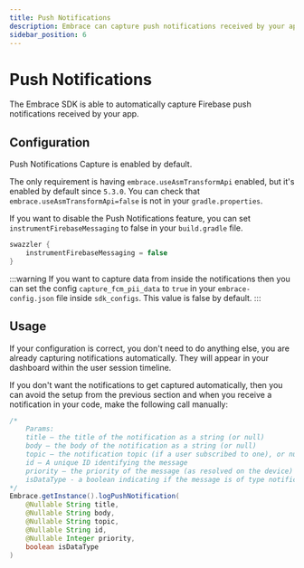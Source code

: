 ```yaml
---
title: Push Notifications
description: Embrace can capture push notifications received by your app.
sidebar_position: 6
---
```


# Push Notifications

The Embrace SDK is able to automatically capture Firebase push notifications received by your app.

## Configuration 

Push Notifications Capture is enabled by default. 

The only requirement is having `embrace.useAsmTransformApi` enabled, but it's enabled by default since `5.3.0`. You can check that `embrace.useAsmTransformApi=false` is not in your `gradle.properties`.

If you want to disable the Push Notifications feature, you can set `instrumentFirebaseMessaging` to false in your `build.gradle` file. 

```groovy
swazzler {
    instrumentFirebaseMessaging = false
}
```

:::warning
If you want to capture data from inside the notifications then you can set the config `capture_fcm_pii_data` to `true` in your `embrace-config.json` file inside `sdk_configs`. This value is false by default.
:::

## Usage

If your configuration is correct, you don't need to do anything else, you are already capturing notifications automatically. They will appear in your dashboard within the user session timeline. 

If you don't want the notifications to get captured automatically, then you can avoid the setup from the previous section and when you receive a notification in your code, make the following call manually:

```java
/*
    Params:
    title – the title of the notification as a string (or null) 
    body – the body of the notification as a string (or null) 
    topic – the notification topic (if a user subscribed to one), or null 
    id – A unique ID identifying the message 
    priority – the priority of the message (as resolved on the device)
    isDataType - a boolean indicating if the message is of type notification or data
*/
Embrace.getInstance().logPushNotification(
    @Nullable String title,
    @Nullable String body,
    @Nullable String topic,
    @Nullable String id,
    @Nullable Integer priority,
    boolean isDataType
)
```

